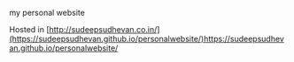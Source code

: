 my personal website

Hosted in [http://sudeepsudhevan.co.in/](https://sudeepsudhevan.github.io/personalwebsite/)https://sudeepsudhevan.github.io/personalwebsite/
